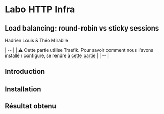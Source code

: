# Labo HTTP Infra

## Load balancing: round-robin vs sticky sessions

Hadrien Louis & Théo Mirabile

| -- |
| ⚠ Cette partie utilise Traefik. Pour savoir comment nous l'avons installé / configuré, se rendre [à cette partie](https://github.com/theomi/API-2021-HTTP-Infra/tree/master/traefik) |
| -- |

## Introduction

## Installation

## Résultat obtenu